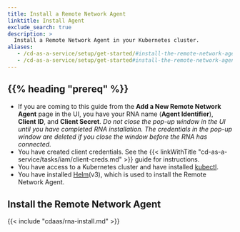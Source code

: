 ```yaml
---
title: Install a Remote Network Agent
linktitle: Install Agent
exclude_search: true
description: >
  Install a Remote Network Agent in your Kubernetes cluster.
aliases:
   - /cd-as-a-service/setup/get-started/#install-the-remote-network-agent
   - /cd-as-a-service/setup/get-started#install-the-remote-network-agent
---
```


<!--## Deployment targets

### Add a Kubernetes deployment target

[**Deployment Targets > Kubernetes**](https://console.cloud.armory.io/configuration/accounts/kubernetes)

For a deployment target to be available, you need to add it to Armory CD-as-a-Service.

How you add a deployment target depends on whether or not the Kubernetes cluster is accessible from the public internet. If it is, you add it through the **Configuration UI**, and no additional steps are needed. If it is not, you must first install a Remote Network Agent (RNA) on it and then add it through the **Configuration UI**.

For information about how to add a deployment target, see [Prepare your deployment target]({{< ref "get-started#prepare-your-deployment-target" >}}).
-->

## {{% heading "prereq" %}}

* If you are coming to this guide from the **Add a New Remote Network Agent** page in the UI, you have your RNA name (**Agent Identifier**), **Client ID**, and **Client Secret**. _Do not close the pop-up window in the UI until you have completed RNA installation. The credentials in the pop-up window are deleted if you close the window before the RNA has connected._
* You have created client credentials. See the {{< linkWithTitle "cd-as-a-service/tasks/iam/client-creds.md" >}} guide for instructions.
* You have access to a Kubernetes cluster and have installed [kubectl](https://kubernetes.io/docs/tasks/tools/).
* You have installed [Helm](https://helm.sh/)(v3), which is used to install the Remote Network Agent.

## Install the Remote Network Agent

{{< include "cdaas/rna-install.md" >}}